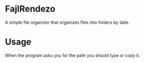 # FajlRendezo
A simple file organizer that organizes files into folders by date.

# Usage
When the program asks you for the path you should type or copy it.
